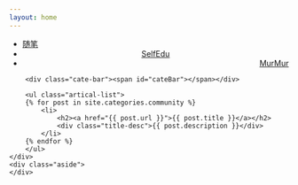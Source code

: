 ```yaml
---
layout: home
---
```


<div class="index-content community">
    <div class="section">
        <ul class="artical-cate">
            <li class="on"><a href="/"><span>随笔</span></a></li>
            <li style="text-align:center"><a href="/SelfEdu"><span>SelfEdu</span></a></li>
            <li style="text-align:right"><a href="/MurMur"><span>MurMur</span></a></li>
        </ul>

        <div class="cate-bar"><span id="cateBar"></span></div>

        <ul class="artical-list">
        {% for post in site.categories.community %}
            <li>
                <h2><a href="{{ post.url }}">{{ post.title }}</a></h2>
                <div class="title-desc">{{ post.description }}</div>
            </li>
        {% endfor %}
        </ul>
    </div>
    <div class="aside">
    </div>
</div>


